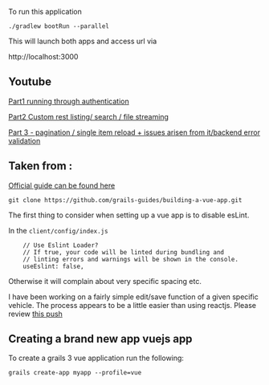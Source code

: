 

To run this application
```
./gradlew bootRun --parallel
``` 


This will launch both apps and access url via 

http://localhost:3000

Youtube
--------
[Part1 running through authentication](https://www.youtube.com/watch?v=dawm5DNSi9w)

[Part2 Custom rest listing/ search / file streaming](https://www.youtube.com/watch?v=3otWzgbSg_U)

[Part 3 - pagination / single item reload + issues arisen from it/backend error validation](https://www.youtube.com/watch?v=AWtqLsQHakA)



Taken from :
----
[Official guide can be found here ](http://guides.grails.org/building-a-vue-app/guide/index.html)  
```
git clone https://github.com/grails-guides/building-a-vue-app.git
```


The first thing to consider when setting up a vue app is to disable esLint.

In the `client/config/index.js` 

```
    // Use Eslint Loader?
    // If true, your code will be linted during bundling and
    // linting errors and warnings will be shown in the console.
    useEslint: false,
```

Otherwise it will complain about very specific spacing etc.

I have been working on a fairly simple edit/save function of a given specific vehicle. The process appears to be a little easier than using reactjs. Please review [this push](https://github.com/vahidhedayati/experiments/commit/5fefca620e7766012cb6d8a8e07bd348490bb673)




Creating a brand new app vuejs app
-----


To create a grails 3  vue application run the following:  

```
grails create-app myapp --profile=vue

```
